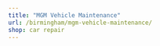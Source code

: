 ```yaml
---
title: "MGM Vehicle Maintenance"
url: /birmingham/mgm-vehicle-maintenance/
shop: car repair
---
```

